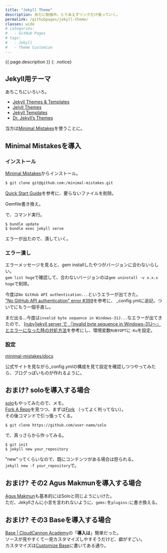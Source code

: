 ```yaml
---
title: "Jekyll Theme"
description: 未だに勉強中。とりあえずリンクだけ張っていく。
permalink: /githubpages/jekyll-theme/
classes: wide
# categories:
#   - GitHub Pages
# tags:
#   - Jekyll
#   - Theme Customize
---
```

{{ page.description }}
{: .notice}

## Jekyll用テーマ
あちこちにいろいろ。   
+ [Jekyll Themes & Templates](https://jekyllthemes.io/)
+ [Jelyll Themes](http://jekyllthemes.org/)
+ [Jekyll Templates](https://learn.cloudcannon.com/jekyll-templates/)
+ [Dr. Jekyll’s Themes](http://drjekyllthemes.github.io/)

当方は[Minimal Mistakes](https://mmistakes.github.io/minimal-mistakes/)を使うことに。   

## Minimal Mistakesを導入
### インストール
[Minimal Mistakes](https://mmistakes.github.io/minimal-mistakes/)からインストール。

```sh
$ git clone git@github.com:/minimal-mistakes.git
```

[Quick Start Guide](https://mmistakes.github.io/minimal-mistakes/docs/quick-start-guide/)を参考に、要らないファイルを削除。  

Gemfile書き換え。
<script src="https://gist.github.com/laureltreetop/f54309da6c8c814512f5cc8fa0561021.js"></script>  
で、コマンド実行。

```shell
$ bundle update
$ bundle exec jekyll serve
```
エラーが出たので、潰していく。

### エラー潰し
エラーメッセージを見ると、gem installしたやつがバージョンに合わないらしい。  
`gem list hoge`で確認して、合わないバージョンのは`gem uninstall -v x.x.x hoge`で削除。

今度は`No GitHub API authentication...`というエラーが出てきた。  
["No GitHub API authentication" error #399](https://github.com/github/pages-gem/issues/399)を参考に、
_config.ymlに追記。ついでにもう一個手直し。  
<script src="https://gist.github.com/laureltreetop/0da5ff11d755d035a5a9120fcc1b2a6c.js"></script>

まだ出る…今度は`invalid byte sequence in Windows-31J...`なエラーが出てきたので、
[[ruby]jekyll server で 『invalid byte sequence in Windows-31J～』とエラーになった時の対処方法](http://d.hatena.ne.jp/osyo-manga/20140216/1392552409)を参考にし、環境変数`RUBYOPT`に`-Ku`を設定。


### 設定
[minimal-mistakes/docs](https://github.com/mmistakes/minimal-mistakes/tree/master/docs)

公式サイトを見ながら_config.ymlの構成を見て設定を確認しつつやってみたら、ブログっぽいものが作れるように。  

## おまけ? soloを導入する場合
[solo](https://chibicode.github.io/solo/)もやってみたので、メモ。  
[Fork A Repo](https://help.github.com/articles/fork-a-repo/)を見つつ、まずは[Fork](https://github.com/chibicode/solo/fork) （ってよく判ってない）。  
その後コマンドで引っ張ってくる。  
```shell
$ git clone https://github.com/user-name/solo
```
で、真っさらから作ってみる。
```shell
$ git init
$ jekyll new your_repository
```
"new"ってくらいなので、既にコンテンツがある場合は怒られる。  
`jekyll new -f your_repository`で。  

## おまけ? その2 Agus Makmunを導入する場合
[Agus Makmun](https://agusmakmun.github.io/)も基本的にはSoloと同じようにいけた。  
ただ、Jekyllさんに小言を言われないように、`gems:`を`plugins:`に書き換える。

## おまけ? その3 Baseを導入する場合
[Base | CloudCannon Academy](https://learn.cloudcannon.com/templates/base/)の「**導入は**」簡単だった。  
ソースが見やすくて一見カスタマイズしやすそうだけど、癖がすごい。  
カスタマイズは[Customize Base](/githubpages/theme-base/)に書いてある通り。
